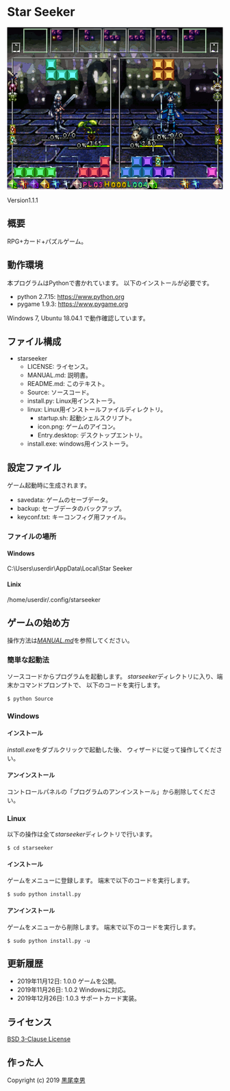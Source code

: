 # Star Seeker

![main](https://raw.githubusercontent.com/LucXyMan/storage/master/starseeker/main.png)

Version1.1.1

## 概要
RPG+カード+パズルゲーム。

## 動作環境
本プログラムはPythonで書かれています。
以下のインストールが必要です。

- python 2.7.15: https://www.python.org
- pygame 1.9.3: https://www.pygame.org

Windows 7, Ubuntu 18.04.1 で動作確認しています。

## ファイル構成
- starseeker
	- LICENSE: ライセンス。
	- MANUAL.md: 説明書。
	- README.md: このテキスト。
	- Source: ソースコード。
	- install.py: Linux用インストーラ。
	- linux: Linux用インストールファイルディレクトリ。
		- startup.sh: 起動シェルスクリプト。
		- icon.png: ゲームのアイコン。
		- Entry.desktop: デスクトップエントリ。
	- install.exe: windows用インストーラ。

## 設定ファイル
ゲーム起動時に生成されます。

- savedata: ゲームのセーブデータ。
- backup: セーブデータのバックアップ。
- keyconf.txt: キーコンフィグ用ファイル。

### ファイルの場所

#### Windows
C:\Users\userdir\AppData\Local\Star Seeker

#### Linix
/home/userdir/.config/starseeker

## ゲームの始め方
操作方法は[*MANUAL.md*](/MANUAL.md)を参照してください。

### 簡単な起動法
ソースコードからプログラムを起動します。
*starseeker*ディレクトリに入り、端末かコマンドプロンプトで、
以下のコードを実行します。

	$ python Source
	
### Windows

#### インストール
*install.exe*をダブルクリックで起動した後、
ウィザードに従って操作してください。

#### アンインストール
コントロールパネルの「プログラムのアンインストール」から削除してください。

### Linux
以下の操作は全て*starseeker*ディレクトリで行います。

	$ cd starseeker
	
#### インストール
ゲームをメニューに登録します。
端末で以下のコードを実行します。

	$ sudo python install.py

#### アンインストール
ゲームをメニューから削除します。
端末で以下のコードを実行します。

	$ sudo python install.py -u

## 更新履歴
- 2019年11月12日: 1.0.0 ゲームを公開。
- 2019年11月26日: 1.0.2 Windowsに対応。
- 2019年12月26日: 1.0.3 サポートカード実装。

## ライセンス
[BSD 3-Clause License](/LICENSE)

## 作った人
Copyright (c) 2019 [黒尾幸男](https://github.com/LucXyMan)
